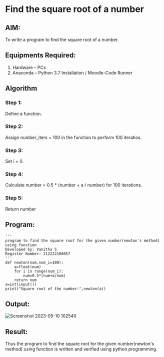 # Find the square root of a number

## AIM:
To write a program to find the square root of a number.

## Equipments Required:
1. Hardware – PCs
2. Anaconda – Python 3.7 Installation / Moodle-Code Runner

## Algorithm
### Step 1:
Define a function.
### Step 2:
Assign number_iters = 100 in the function to perform 100 iteratios.
### Step 3:
Set i = 0.
### Step 4:
Calculate  number = 0.5 * (number + a / number) for 100 iterations.
### Step 5:
Return number

## Program:
```
'''
program to find the square root for the given number(newton's method) using function
Developed by: Vanitha S
Register Number: 212222100057
'''
def newton(num,num_i=100):
    a=float(num)
    for i in range(num_i):
        num=0.5*(num+a/num)
    return num
a=int(input())
print("Square root of the number:",newton(a)) 

```

## Output:
![Screenshot 2023-05-10 102540](https://github.com/Vanitha-SM/Square-root-of-a-number/assets/119557985/381342ee-a076-416c-911b-269d5e81a447)



## Result:
Thus the program to find the square root for the given number(newton's method) using function is written and verified using python programming.

